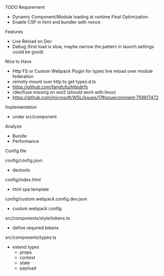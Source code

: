 
TODO
 Requirement
 - Dynamic Component/Module loading at runtime
 Final Optimization
 - Enable CSP in html and bundler with nonce
 
Features
- Live Reload on Dev
- Debug (first load is slow, maybe narrow the pattern in launch.settings could be good)

Nice to Have
- Http FS or Custom Webpack Plugin for types live reload over module federation
 - remotly mount over http to get types.d.ts
 - https://github.com/fangfufu/httpdirfs
 - /dev/fuse missing on wsl2 (should work with linux)
 - https://github.com/microsoft/WSL/issues/17#issuecomment-759817472


Implementation
- under src/component

Analyze
- Bundle
- Performance

Config file

config/config.json
- devtools

config/index.html
- html spa template

config/custom.webpack.config.dev.json
- custom webpack config

src/components/style/tokens.ts
- define required tokens

src/components/types.ts
- extend types
  - props
  - context
  - state
  - payload